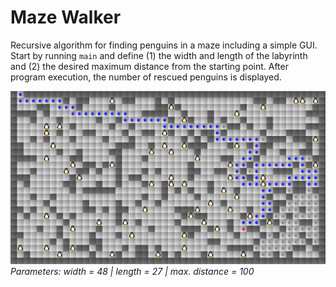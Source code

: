 # Maze Walker

Recursive algorithm for finding penguins in a maze including a simple GUI. Start by running `main` and define (1) the width and length of the labyrinth and (2) the desired maximum distance from the starting point. After program execution, the number of rescued penguins is displayed.

![alt text](maze.jpg)
_Parameters: width = 48 | length = 27 | max. distance = 100_
